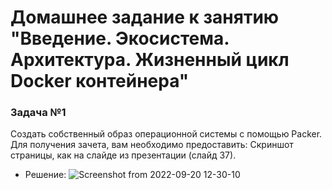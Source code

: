 # Домашнее задание к занятию "Введение. Экосистема. Архитектура. Жизненный цикл Docker контейнера"


### Задача №1

Создать собственный образ операционной системы с помощью Packer.
Для получения зачета, вам необходимо предоставить:
Скриншот страницы, как на слайде из презентации (слайд 37).

* Решение:
![Screenshot from 2022-09-20 12-30-10](https://user-images.githubusercontent.com/92155007/191210241-4be1ee81-6802-46f5-8e34-8914b1ffe6f7.png)


